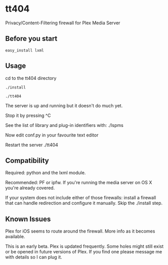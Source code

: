 tt404
===============

Privacy/Content-Filtering firewall for Plex Media Server

Before you start
----------------
    easy_install lxml

Usage
-----
cd to the tt404 directory

    ./install

    ./tt404

The server is up and running but it doesn't do much yet.

Stop it by pressing ^C

See the list of library and plug-in identifiers with:
    ./lspms

Now edit conf.py in your favourite text editor

Restart the server
    ./tt404

Compatibility
-------------
Required: python and the lxml module.

Recommended: PF or ipfw. If you're running the media server on OS X you're already covered.

If your system does not include either of those firewalls: install a firewall that can handle redirection and configure it manually. Skip the ./install step.

Known Issues
------------
Plex for iOS seems to route around the firewall. More info as it becomes available.

This is an early beta. Plex is updated frequently. Some holes might still exist or be opened in future versions of Plex. If you find one please message me with details so I can plug it.
